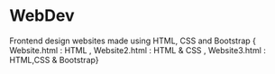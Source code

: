 # WebDev
Frontend design websites made using HTML, CSS and Bootstrap
{ Website.html : HTML , Website2.html : HTML & CSS , Website3.html : HTML,CSS & Bootstrap}

